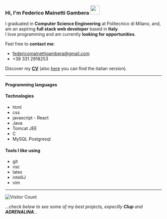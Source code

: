 ### Hi, I'm Federico Mainetti Gambera <img src="https://raw.githubusercontent.com/MartinHeinz/MartinHeinz/master/wave.gif" width="30px">

I graduated in **Computer Science Engineering** at Politecnico di Milano, and, am an aspiring **full stack web developer** based in **Italy**.  
I love programming and am currently **looking for opportunities**.

Feel free to **contact me**:
 - federicomainettigambera@gmail.com
 - +39 331 2918253

Discover my **[CV](www.google.com)** (also [here](www.google.com) you can find the italian version).

___
#### Programming languages

#### Technologies

- html
- css
- javascript - React
- Java 
- Tomcat JEE
- C
- MySQL Postgresql

#### Tools I like using

- git
- vsc
- latex
- intelliJ
- vim
___

![Visitor Count](https://profile-counter.glitch.me/{FedericoMainettiGambera}/count.svg)

*...check below to see some of my best projects, expecilly **Clup** and **ADRENALINA**...*
